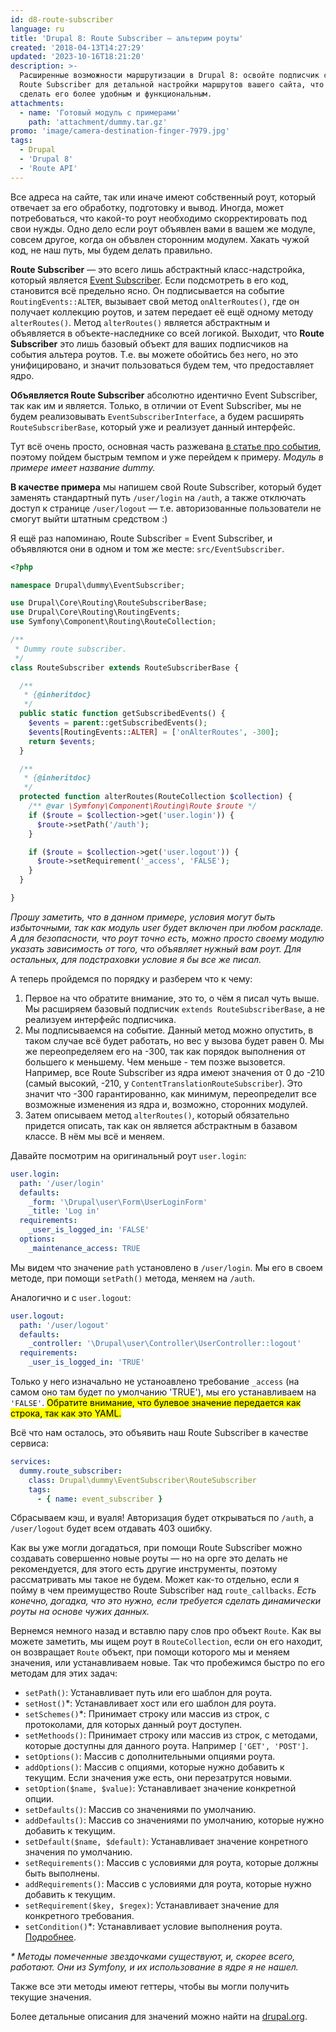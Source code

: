 ```yaml
---
id: d8-route-subscriber
language: ru
title: 'Drupal 8: Route Subscriber — альтерим роуты'
created: '2018-04-13T14:27:29'
updated: '2023-10-16T18:21:20'
description: >-
  Расширенные возможности маршрутизации в Drupal 8: освойте подписчик события
  Route Subscriber для детальной настройки маршрутов вашего сайта, что позволит
  сделать его более удобным и функциональным.
attachments:
  - name: 'Готовый модуль с примерами'
    path: 'attachment/dummy.tar.gz'
promo: 'image/camera-destination-finger-7979.jpg'
tags:
  - Drupal
  - 'Drupal 8'
  - 'Route API'
---
```


Все адреса на сайте, так или иначе имеют собственный роут, который отвечает за
его обработку, подготовку и вывод. Иногда, может потребоваться, что какой-то
роут необходимо скорректировать под свои нужды. Одно дело если роут объявлен
вами в вашем же модуле, совсем другое, когда он объвлен сторонним модулем.
Хакать чужой код, не наш путь, мы будем делать правильно.

**Route Subscriber** — это всего лишь абстрактный класс-надстройка, который
является [Event Subscriber][d8-events]. Если подсмотреть в его код, становится
всё предельно ясно. Он подписывается на событие `RoutingEvents::ALTER`, вызывает
свой метод `onAlterRoutes()`, где он получает коллекцию роутов, и затем передает
её ещё одному методу `alterRoutes()`. Метод `alterRoutes()` является абстрактным
и объявляется в объекте-наследнике со всей логикой. Выходит, что **Route
Subscriber** это лишь базовый объект для ваших подписчиков на события альтера
роутов. Т.е. вы можете обойтись без него, но это унифицировано, и значит
пользоваться будем тем, что предоставляет ядро.

**Объявляется Route Subscriber** абсолютно идентично Event Subscriber, так как
им и является. Только, в отличии от Event Subscriber, мы не будем
реализовывать `EventSubscriberInterface`, а будем
расширять `RouteSubscriberBase`, который уже и реализует данный интерфейс.

Тут всё очень просто, основная часть
разжевана [в статье про события][d8-events], поэтому пойдем быстрым темпом и уже
перейдем к примеру. _Модуль в примере имеет название dummy._

**В качестве примера** мы напишем свой Route Subscriber, который будет заменять
стандартный путь `/user/login` на `/auth`, а также отключать доступ к
странице `/user/logout` — т.е. авторизованные пользователи не смогут выйти
штатным средством :)

Я ещё раз напоминаю, Route Subscriber = Event Subscriber, и объявляются они в
одном и том же месте: `src/EventSubscriber`.

```php {"header":"src/EventSubscriber/RouteSubscriber.php"}
<?php

namespace Drupal\dummy\EventSubscriber;

use Drupal\Core\Routing\RouteSubscriberBase;
use Drupal\Core\Routing\RoutingEvents;
use Symfony\Component\Routing\RouteCollection;

/**
 * Dummy route subscriber.
 */
class RouteSubscriber extends RouteSubscriberBase {

  /**
   * {@inheritdoc}
   */
  public static function getSubscribedEvents() {
    $events = parent::getSubscribedEvents();
    $events[RoutingEvents::ALTER] = ['onAlterRoutes', -300];
    return $events;
  }

  /**
   * {@inheritdoc}
   */
  protected function alterRoutes(RouteCollection $collection) {
    /** @var \Symfony\Component\Routing\Route $route */
    if ($route = $collection->get('user.login')) {
      $route->setPath('/auth');
    }

    if ($route = $collection->get('user.logout')) {
      $route->setRequirement('_access', 'FALSE');
    }
  }

}
```

_Прошу заметить, что в данном примере, условия могут быть избыточными, так как
модуль user будет включен при любом раскладе. А для безопасности, что роут точно
есть, можно просто своему модулю указать зависимость от того, что объявляет
нужный вам роут. Для остальных, для подстраховки условие я бы все же писал._

А теперь пройдемся по порядку и разберем что к чему:

1. Первое на что обратите внимание, это то, о чём я писал чуть выше. Мы
   расширяем базовый подписчик `extends RouteSubscriberBase`, а не реализуем
   интерфейс подписчика.
2. Мы подписываемся на событие. Данный метод можно опустить, в таком случае всё
   будет работать, но вес у вызова будет равен 0. Мы же переопределяем его на
   -300, так как порядок выполнения от большего к меньшему. Чем меньше - тем
   позже вызовется. Например, все Route Subscriber из ядра имеют значения от 0
   до -210 (самый высокий, -210, у `ContentTranslationRouteSubscriber`). Это
   значит что -300 гарантированно, как минимум, переопределит все возможные
   изменения из ядра и, возможно, сторонних модулей.
3. Затем описываем метод `alterRoutes()`, который обязательно придется описать,
   так как он является абстрактным в базавом классе. В нём мы всё и меняем.

Давайте посмотрим на оригинальный роут `user.login`:

```yaml {"header":"core/modules/user/user.routing.yml"}
user.login:
  path: '/user/login'
  defaults:
    _form: '\Drupal\user\Form\UserLoginForm'
    _title: 'Log in'
  requirements:
    _user_is_logged_in: 'FALSE'
  options:
    _maintenance_access: TRUE
```

Мы видем что значение `path` установлено в `/user/login`. Мы его в своем методе,
при помощи `setPath()` метода, меняем на `/auth`.

Аналогично и с `user.logout`:

```yaml {"header":"core/modules/user/user.routing.yml"}
user.logout:
  path: '/user/logout'
  defaults:
    _controller: '\Drupal\user\Controller\UserController::logout'
  requirements:
    _user_is_logged_in: 'TRUE'
```

Только у него изначально не устаноавлено требование `_access` (на самом оно там
будет по умолчанию 'TRUE'), мы его устанавливаем на `'FALSE'`. <mark>Обратите
внимание, что булевое значение передается как строка, так как это YAML.</mark>

Всё что нам осталось, это объявить наш Route Subscriber в качестве сервиса:

```yaml {"header":"dummy.services.yml"}
services:
  dummy.route_subscriber:
    class: Drupal\dummy\EventSubscriber\RouteSubscriber
    tags:
      - { name: event_subscriber }
```

Сбрасываем кэш, и вуаля! Авторизация будет открываться по `/auth`,
а `/user/logout` будет всем отдавать 403 ошибку.

Как вы уже могли догадаться, при помощи Route Subscriber можно создавать
совершенно новые роуты — но на орге это делать не рекомендуется, для этого есть
другие инструменты, поэтому рассматривать мы такое не будем. Может как-то
отдельно, если я пойму в чем преимущество Route Subscriber
над `route_callbacks`. _Есть конечно, догадка, что это нужно, если требуется
сделать динамически роуты на основе чужих данных._

Вернемся немного назад и вставлю пару слов про объект `Route`. Как вы можете
заметить, мы ищем роут в `RouteCollection`, если он его находит, он
возвращает `Route` объект, при помощи которого мы и меняем значения, или
устанавливаем новые. Так что пробежимся быстро по его методам для этих задач:

- `setPath()`: Устанавливает путь или его шаблон для роута.
- `setHost()`*: Устанавливает хост или его шаблон для роута.
- `setSchemes()`*: Принимает строку или массив из строк, с протоколами, для
  которых данный роут доступен.
- `setMethoods()`: Принимает строку или массив из строк, с методами, которые
  доступны для данного роута. Например `['GET', 'POST']`.
- `setOptions()`: Массив с дополнительными опциями роута.
- `addOptions()`: Массив с опциями, которые нужно добавить к текущим. Если
  значения уже есть, они перезатрутся новыми.
- `setOption($name, $value)`: Устанавливает значение конкретной опции.
- `setDefaults()`: Массив со значениями по умолчанию.
- `addDefaults()`: Массив со значениями по умолчанию, которые нужно добавить к
  текущим.
- `setDefault($name, $default)`: Устанавливает значение конретного значения по
  умолчанию.
- `setRequirements()`: Массив с условиями для роута, которые должны быть
  выполнены.
- `addRequirements()`: Массив с условиями для роута, которые нужно добавить к
  текущим.
- `setRequirement($key, $regex)`: Устанавливает значение для конкретного
  требования.
- `setCondition()`*: Устанавливает условие выполнения
  роута. [Подробнее](https://symfony.com/doc/current/routing/conditions.html).

_* Методы помеченные звездочками существуют, и, скорее всего, работают. Они из
Symfony, и их использование в ядре я не нашел._

Также все эти методы имеют геттеры, чтобы вы могли получить текущие значения.

Более детальные описания для значений можно найти
на [drupal.org](https://www.drupal.org/docs/8/api/routing-system/structure-of-routes).

[d8-events]: ../../../../2018/04/10/d8-events/index.ru.md
